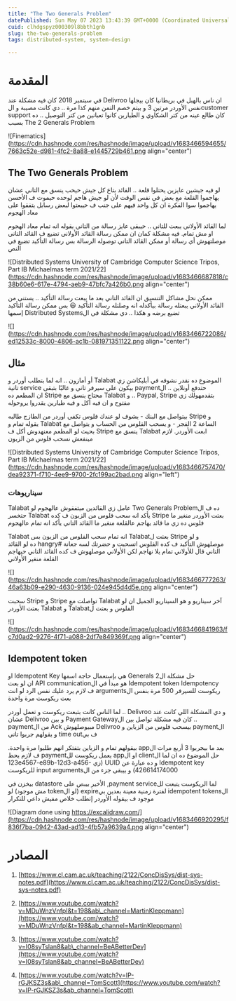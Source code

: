 ```yaml
---
title: "The Two Generals Problem"
datePublished: Sun May 07 2023 13:43:39 GMT+0000 (Coordinated Universal Time)
cuid: clhdgspyz000309l8bbth1gnb
slug: the-two-generals-problem
tags: distributed-system, system-design

---
```


# المقدمة‫

في سبتمبر 2018 كان فيه مشكلة عند Delivroo ان ناس بالهبل في بريطانيا كان بيجلها نفس الأوردر مرتين 3 و بيتم خصم التمن منهم كذا مرة .. دي كانت مصيبة و الcustomer support كان طالع عينه من كتر الشكاوي و الطيارين كانوا تعبانين من كتر التوصيل .. ده بسبب The 2 Generals Problem

![Finematics](https://cdn.hashnode.com/res/hashnode/image/upload/v1683466594655/7663c52e-d981-4fc2-8a88-e1445729b461.png align="center")

## The Two Generals Problem

‫ لو فيه جيشين عايزين يحتلوا قلعة .. القائد بتاع كل جيش حيحب ينسق مع التاني عشان يهاجموا القلعة مع بعض في نفس الوقت لأن لو جيش هاجم لوحده حيموت ف الأحسن يهاجموا سوا الفكرة ان كل واحد فيهم على جنب ف حيبعتوا لبعض رسايل يتفقوا على معاد الهجوم

لما القائد الأولاني يبعت للتاني .. حيبقى عايز رسالة من التاني يقوله انه تمام معاد الهجوم او مش تمام. فيه مشكلة كمان ان ممكن رسالة القائد الأولاني تضيع ف القائد التاني موصلتهوش أي رسالة أو ممكن القائد التاني توصوله الرسالة بس رسالة التأكيد تضيع في النص

![Distributed Systems University of Cambridge Computer Science Tripos, Part IB Michaelmas term 2021/22](https://cdn.hashnode.com/res/hashnode/image/upload/v1683466687818/c38b60e6-617e-4794-aeb9-47bfc7a426b0.png align="center")

‫ ممكن نحل مشاكل التنسيق ان القائد التاني بعد ما يبعت رسالة التأكيد .. يستنى من القائد الأولاني يبعتله رسالة بيأكدله انه وصلتله رسالة التأكيد 😃 بس ممكن رسالة التأكيد تضيع برضه و هكذا .. دي مشكلة في الDistributed Systems إسمها

![](https://cdn.hashnode.com/res/hashnode/image/upload/v1683466722086/ed12533c-8000-4806-ac1b-081971351122.png align="center")

## مثال

‫ الموضوع ده نقدر نشوفه في أبليكاشن زي Talabat أو أمازون .. انه لما بتطلب أوردر و حتدفع أونلاين .. الpayment بيكون على سيرفر تاني و غالبًا بتبقى service تانية بتقدمهولك زي Paypal, Stripe .. و Talabat محتاج ينسق مع Stripe ان المطعم ده مفتوح و ان فيه أكل و فيه طيارين يقدروا يروحوله

‫ و Stripe بيتواصل مع البنك - يشوف لو عندك فلوس تكفي أوردر من الطازج طالبه الساعة 2 الفجر - و يسحب الفلوس من الحساب و يتواصل مع Talabat يقوله تمام و ابعت الأوردر. لازم Talabat ينسق مع Stripe بحيث لو المطعم معنهدوش أكل ف مينفعش نسحب فلوس من الزبون

![Distributed Systems University of Cambridge Computer Science Tripos, Part IB Michaelmas term 2021/22](https://cdn.hashnode.com/res/hashnode/image/upload/v1683466757470/dea92371-f710-4ee9-9700-2fc199ac2bad.png align="left")

### سيناريوهات

‫ ده ف الTwo Generals Problem عامل زي القائدين ميتفقوش عالهجوم لو Talabat بعتت الأوردر منغير ما Stripe يأكد انه سحب فلوس من الزبون ف كده Talabat حتخسر فلوس ده زي ما قائد يهاجم عالقلعة منغير ما القائد التاني يأكد انه تمام عالهجوم

‫ و لو Stripe بعتت لTalabat انه تمام سحب الفلوس من الزبون بس Talabat موصلهوش التأكيد ف كده الفلوس اتسحبت و حضرتك لسه جعانة #hangry ده لو القائد التاني قال للأولاني تمام يلا نهاجم لكن الأولاني موصلهوش ف كده القائد التاني حيهاجم القلعة منغير الأولاني

![](https://cdn.hashnode.com/res/hashnode/image/upload/v1683466777263/46a63b09-e290-4630-9136-024e945d4d5e.png align="center")

‫ آخر سيناريو و هو السيناريو الجميل ان لو Talabat تواصلت مع Stripe و Stripe سحبت الفلوس و بعتت لTalabat و Talabat بعتت الأوردر

![](https://cdn.hashnode.com/res/hashnode/image/upload/v1683466841963/fc7d0ad2-9276-4f71-a088-2df7e849369f.png align="center")

## Idempotent token

‫ حل مشكلة ال2 Generals هي بإستعمال حاجة اسمها Idempotent Key او Idempotent token Idempotency هو مبدأ في الAPI communication ان لو بعت ريكوست للسيرفر 500 مرة بنفس الarguments ف لازم يرد عليك نفس الرد لو انت بعت ريكوست مرة واحدة

‫ و دي المشكلة اللي كانت عند Delivroo .. لما الناس كانت بتبعت ريكوست و تعمل أوردر .. كان فيه مشكلة تواصل بين الPayment Gateway و بين Delivroo عشان الpayment بيسحب فلوس من الزباين و Delivroo مبيوصلهوش Ack من الpayment ف بيtime out و يقولهم جربوا تاني

‫ بعد ما بيجربوا 3 أربع مرات الapp بيقولهم تمام و الزباين بتفتكر انهم طلبوا مرة واحدة. حل الموضوع ده ان لما الclient او الapp يعمل ريكوست للpayment ف لازم يحط Idempotent key و ده عبارة عن UUID (زي 123e4567-e89b-12d3-a456-426614174000) و بيبقى جزء من الinput arguments للريكوست

‫ لما الريكوست يتبعت للpayment service, الأخير بيبص على datastore بيخزن في الidempotent tokens لفترة زمنية معينة بعدين بيexpire (لو الtoken مش موجود) لو موجود ف بيقوله الأوردر إتطلب خلاص مفيش داعي للتكرار

![Diagram done using https://excalidraw.com/](https://cdn.hashnode.com/res/hashnode/image/upload/v1683466920295/f836f7ba-0942-43ad-ad13-4fb57a9639a4.png align="center")

# المصادر

1. [https://www.cl.cam.ac.uk/teaching/2122/ConcDisSys/dist-sys-notes.pdf](https://www.cl.cam.ac.uk/teaching/2122/ConcDisSys/dist-sys-notes.pdf)
    
2. [https://www.youtube.com/watch?v=MDuWnzVnfpI&t=198&ab\_channel=MartinKleppmann](https://www.youtube.com/watch?v=MDuWnzVnfpI&t=198&ab_channel=MartinKleppmann)
    
3. [https://www.youtube.com/watch?v=I08syTslan8&ab\_channel=BeABetterDev](https://www.youtube.com/watch?v=I08syTslan8&ab_channel=BeABetterDev)
    
4. [https://www.youtube.com/watch?v=IP-rGJKSZ3s&ab\_channel=TomScott](https://www.youtube.com/watch?v=IP-rGJKSZ3s&ab_channel=TomScott)